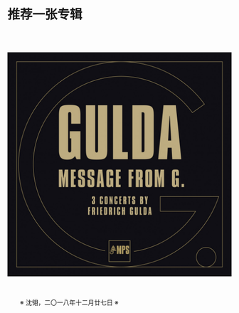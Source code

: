 # 推荐一张专辑

&emsp;&emsp;

&emsp;&emsp;![Message From G.](https://github.com/voyageplanet/treatise/blob/master/_img_/20181227-message-from-g.jpg)

&emsp;&emsp;

&emsp;&emsp;※ 沈翎，二〇一八年十二月廿七日 ※